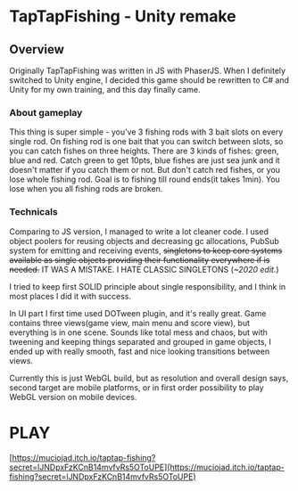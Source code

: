 # TapTapFishing - Unity remake
## Overview
Originally TapTapFishing was written in JS with PhaserJS.
When I definitely switched to Unity engine, I decided this game should be rewritten to C# and Unity for my own training, and this day finally came.
### About gameplay
This thing is super simple - you've 3 fishing rods with 3 bait slots on every single rod. On fishing rod is one bait that you can switch between slots, so you can catch fishes on three heights.
There are 3 kinds of fishes: green, blue and red.
Catch green to get 10pts, blue fishes are just sea junk and it doesn't matter if you catch them or not. But don't catch red fishes, or you lose whole fishing rod.
Goal is to fishing till round ends(it takes 1min).
You lose when you all fishing rods are broken.

### Technicals
Comparing to JS version, I managed to write a lot cleaner code.
I used object poolers for reusing objects and decreasing gc allocations, PubSub system for emitting and receiving events, ~~singletons to keep core systems available as single objects providing their functionality everywhere if is needed.~~  IT WAS A MISTAKE. I HATE CLASSIC SINGLETONS (*~2020 edit.*)

I tried to keep first SOLID principle about single responsibility, and I think in most places I did it with success.

In UI part I first time used DOTween plugin, and it's really great.
Game contains three views(game view, main menu and score view), but everything is in one scene.
Sounds like total mess and chaos, but with tweening and keeping things separated and grouped in game objects, I ended up with really smooth, fast and nice looking transitions between views.

Currently this is just WebGL build, but as resolution and overall design says, second target are mobile platforms, or in first order possibility to play WebGL version on mobile devices.

# PLAY
[https://muciojad.itch.io/taptap-fishing?secret=lJNDpxFzKCnB14mvfvRs5OToUPE](https://muciojad.itch.io/taptap-fishing?secret=lJNDpxFzKCnB14mvfvRs5OToUPE)

